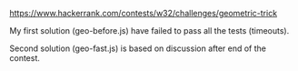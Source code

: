 https://www.hackerrank.com/contests/w32/challenges/geometric-trick

My first solution (geo-before.js) have failed to pass all the tests (timeouts).

Second solution (geo-fast.js) is based on discussion after end of the contest.